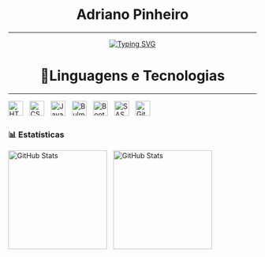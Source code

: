 <div align="center" style="text-align: center;">
<h1 style="text-decoration: none;">Adriano Pinheiro</h1>
</div>

---

<div align="center" style="text-align: center;">
<a href="https://git.io/typing-svg"><img src="https://readme-typing-svg.herokuapp.com?font=Fira+Code&weight=700&pause=1000&color=5E42F7&width=435&lines=%F0%9F%9A%80+Bem-vindo+ao+meu+GitHub!;%F0%9F%93%8C+%C3%81reas+de+interesse%3A+;%F0%9F%9A%80+Full+Stack+Developer;+Sinta-se+%C3%A0+vontade+para+explorar;Meus+reposit%C3%B3rios+%F0%9F%92%BB" alt="Typing SVG" /></a>
</div>

<div align="center" style="text-align: center;">
<h1>🤖Linguagens e Tecnologias</h1>
</div>

---



<img 
    align="left" 
    alt="HTML"
    title="HTML" 
    width="30px" 
    style="padding-right: 10px;" 
    src="https://cdn.jsdelivr.net/gh/devicons/devicon@latest/icons/html5/html5-original.svg" 
/>
<img 
    align="left" 
    alt="CSS" 
    title="CSS"
    width="30px" 
    style="padding-right: 10px;" 
    src="https://cdn.jsdelivr.net/gh/devicons/devicon@latest/icons/css3/css3-original.svg" 
/>
<img 
    align="left" 
    alt="JavaScript" 
    title="JavaScript"
    width="30px" 
    style="padding-right: 10px;" 
    src="https://cdn.jsdelivr.net/gh/devicons/devicon@latest/icons/javascript/javascript-original.svg" 
/>

<img 
    align="left" 
    alt="Bulma"
    title="Bulma" 
    width="30px" 
    style="padding-right: 10px;" 
    src="https://cdn.jsdelivr.net/gh/devicons/devicon@latest/icons/bulma/bulma-plain.svg"         
/>

<img 
    align="left" 
    alt="Bootstrap"
    title="Bootstrap" 
    width="30px" 
    style="padding-right: 10px;" 
    src="https://cdn.jsdelivr.net/gh/devicons/devicon@latest/icons/bootstrap/bootstrap-original.svg" 
/>

<img 
    align="left" 
    alt="SASS" 
    title="SASS"
    width="30px" 
    style="padding-right: 10px;" 
    src="https://cdn.jsdelivr.net/gh/devicons/devicon@latest/icons/sass/sass-original.svg" 
/>



<img 
    align="left" 
    alt="Git" 
    title="Git"
    width="30px" 
    style="padding-right: 10px;" 
    src="https://cdn.jsdelivr.net/gh/devicons/devicon@latest/icons/git/git-original.svg" 
/>


<br/>
<br/>

### 📊 Estatísticas

<p>
  <img 
    align="left" 
    alt="GitHub Stats" 
    height="200" 
    style="padding-right: 10px;" 
    src="https://github-readme-stats.vercel.app/api?username=drianopinheiro&show_icons=true&theme=tokyonight&include_all_commits=true&locale=pt-br" 
  />

<img 
      align="left" 
      alt="GitHub Stats" 
      height="200" 
      src="https://github-readme-stats.vercel.app/api/top-langs/?username=drianopinheiro&theme=tokyonight&layout=compact&custom_title=Tecnologias&langs_count=9" 
  />

</p>
